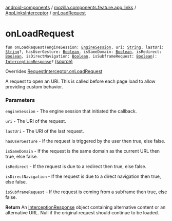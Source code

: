 [android-components](../../index.md) / [mozilla.components.feature.app.links](../index.md) / [AppLinksInterceptor](index.md) / [onLoadRequest](./on-load-request.md)

# onLoadRequest

`fun onLoadRequest(engineSession: `[`EngineSession`](../../mozilla.components.concept.engine/-engine-session/index.md)`, uri: `[`String`](https://kotlinlang.org/api/latest/jvm/stdlib/kotlin/-string/index.html)`, lastUri: `[`String`](https://kotlinlang.org/api/latest/jvm/stdlib/kotlin/-string/index.html)`?, hasUserGesture: `[`Boolean`](https://kotlinlang.org/api/latest/jvm/stdlib/kotlin/-boolean/index.html)`, isSameDomain: `[`Boolean`](https://kotlinlang.org/api/latest/jvm/stdlib/kotlin/-boolean/index.html)`, isRedirect: `[`Boolean`](https://kotlinlang.org/api/latest/jvm/stdlib/kotlin/-boolean/index.html)`, isDirectNavigation: `[`Boolean`](https://kotlinlang.org/api/latest/jvm/stdlib/kotlin/-boolean/index.html)`, isSubframeRequest: `[`Boolean`](https://kotlinlang.org/api/latest/jvm/stdlib/kotlin/-boolean/index.html)`): `[`InterceptionResponse`](../../mozilla.components.concept.engine.request/-request-interceptor/-interception-response/index.md)`?` [(source)](https://github.com/mozilla-mobile/android-components/blob/master/components/feature/app-links/src/main/java/mozilla/components/feature/app/links/AppLinksInterceptor.kt#L60)

Overrides [RequestInterceptor.onLoadRequest](../../mozilla.components.concept.engine.request/-request-interceptor/on-load-request.md)

A request to open an URI. This is called before each page load to allow
providing custom behavior.

### Parameters

`engineSession` - The engine session that initiated the callback.

`uri` - The URI of the request.

`lastUri` - The URI of the last request.

`hasUserGesture` - If the request is triggered by the user then true, else false.

`isSameDomain` - If the request is the same domain as the current URL then true, else false.

`isRedirect` - If the request is due to a redirect then true, else false.

`isDirectNavigation` - If the request is due to a direct navigation then true, else false.

`isSubframeRequest` - If the request is coming from a subframe then true, else false.

**Return**
An [InterceptionResponse](../../mozilla.components.concept.engine.request/-request-interceptor/-interception-response/index.md) object containing alternative content
or an alternative URL. Null if the original request should continue to
be loaded.

